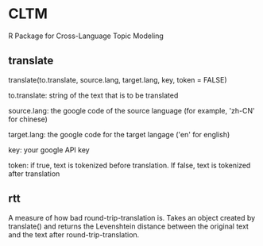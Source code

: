CLTM
====

R Package for Cross-Language Topic Modeling

translate
-

translate(to.translate, source.lang, target.lang, key, token = FALSE)

to.translate: string of the text that is to be translated

source.lang: the google code of the source language (for example, 'zh-CN' for chinese)

target.lang: the google code for the target langage ('en' for english)

key: your google API key

token: if true, text is tokenized before translation. If false, text is tokenized after translation

rtt
-

A measure of how bad round-trip-translation is. Takes an object created by translate() and returns the Levenshtein distance between the original text and the text after round-trip-translation.
